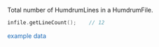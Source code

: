 <span class="title-snippet">Total number of HumdrumLines in a HumdrumFile.</span>

```cpp
infile.getLineCount();    // 12
```

<span style="cursor:pointer; color:#1e6bb8" class="example1" title='/doc/snippet/example1.html'>example data</span>



